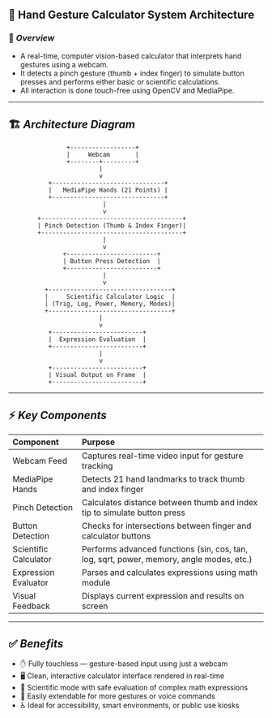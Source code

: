 ## 🧠 Hand Gesture Calculator System Architecture

### 🎯 _**Overview**_

- A real-time, computer vision-based calculator that interprets hand gestures using a webcam.
- It detects a pinch gesture (thumb + index finger) to simulate button presses and performs either basic or scientific calculations.
- All interaction is done touch-free using OpenCV and MediaPipe.

---

## 🏗️ _**Architecture Diagram**_

```plaintext
                +------------------+
                |     Webcam       |
                +--------+---------+
                         |
                         v
           +-------------------------------+
           |   MediaPipe Hands (21 Points) |
           +-------------------------------+
                          |
                          v
        +---------------------------------------+
        | Pinch Detection (Thumb & Index Finger)|
        +---------------------------------------+
                          |
                          v
               +-------------------------+
               | Button Press Detection  |
               +-------------------------+
                          |
                          v
          +----------------------------------+
          |     Scientific Calculator Logic  |
          | (Trig, Log, Power, Memory, Modes)|
          +----------------------------------+
                         |
                         v
           +-------------------------+
           |  Expression Evaluation  |
           +-------------------------+
                         |
                         v
           +-------------------------+
           | Visual Output on Frame  |
           +-------------------------+

```
---

## ⚡️ _**Key Components**_

| Component              | Purpose                                                                                 |
| :--------------------- | :-------------------------------------------------------------------------------------- |
| Webcam Feed            | Captures real-time video input for gesture tracking                                     |
| MediaPipe Hands        | Detects 21 hand landmarks to track thumb and index finger                               |
| Pinch Detection        | Calculates distance between thumb and index tip to simulate button press                |
| Button Detection       | Checks for intersections between finger and calculator buttons                          |
| Scientific Calculator  | Performs advanced functions (sin, cos, tan, log, sqrt, power, memory, angle modes, etc.)|
| Expression Evaluator   | Parses and calculates expressions using math module                                     |
| Visual Feedback        | Displays current expression and results on screen                                       |

---

## ✅ _**Benefits**_

* ✋ Fully touchless — gesture-based input using just a webcam
* 🖥️ Clean, interactive calculator interface rendered in real-time
* 🧠 Scientific mode with safe evaluation of complex math expressions
* 🔄 Easily extendable for more gestures or voice commands
* ♿ Ideal for accessibility, smart environments, or public use kiosks
